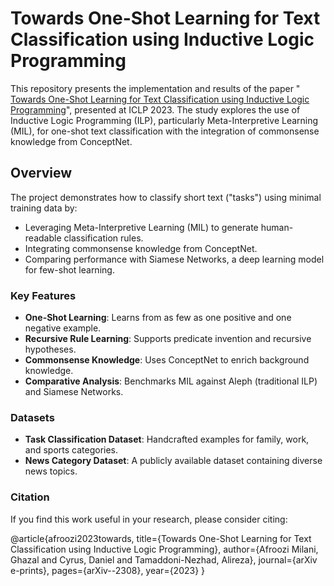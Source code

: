 # Towards One-Shot Learning for Text Classification using Inductive Logic Programming
This repository presents the implementation and results of the paper "<a href="https://arxiv.org/abs/2308.15885"> Towards One-Shot Learning for Text Classification using Inductive Logic Programming</a>",  presented at ICLP 2023. The study explores the use of Inductive Logic Programming (ILP), particularly Meta-Interpretive Learning (MIL), for one-shot text classification with the integration of commonsense knowledge from ConceptNet.

## Overview
The project demonstrates how to classify short text ("tasks") using minimal training data by:
- Leveraging Meta-Interpretive Learning (MIL) to generate human-readable classification rules.
- Integrating commonsense knowledge from ConceptNet.
- Comparing performance with Siamese Networks, a deep learning model for few-shot learning.

### Key Features
- **One-Shot Learning**: Learns from as few as one positive and one negative example.
- **Recursive Rule Learning**: Supports predicate invention and recursive hypotheses.
- **Commonsense Knowledge**: Uses ConceptNet to enrich background knowledge.
- **Comparative Analysis**: Benchmarks MIL against Aleph (traditional ILP) and Siamese Networks.

### Datasets
- **Task Classification Dataset**:
 Handcrafted examples for family, work, and sports categories.
- **News Category Dataset**:
A publicly available dataset containing diverse news topics.


### Citation

If you find this work useful in your research, please consider citing:

@article{afroozi2023towards,
  title={Towards One-Shot Learning for Text Classification using Inductive Logic Programming},
  author={Afroozi Milani, Ghazal and Cyrus, Daniel and Tamaddoni-Nezhad, Alireza},
  journal={arXiv e-prints},
  pages={arXiv--2308},
  year={2023}
}


